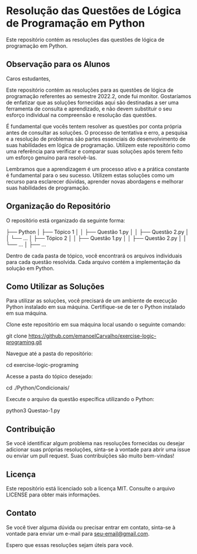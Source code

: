# Resolução das Questões de Lógica de Programação em Python

Este repositório contém as resoluções das questões de lógica de programação em Python.

## Observação para os Alunos

Caros estudantes,

Este repositório contém as resoluções para as questões de lógica de programação referentes ao semestre 2022.2, onde fui monitor. Gostaríamos de enfatizar que as soluções fornecidas aqui são destinadas a ser uma ferramenta de consulta e aprendizado, e não devem substituir o seu esforço individual na compreensão e resolução das questões.

É fundamental que vocês tentem resolver as questões por conta própria antes de consultar as soluções. O processo de tentativa e erro, a pesquisa e a resolução de problemas são partes essenciais do desenvolvimento de suas habilidades em lógica de programação. Utilizem este repositório como uma referência para verificar e comparar suas soluções após terem feito um esforço genuíno para resolvê-las.

Lembramos que a aprendizagem é um processo ativo e a prática constante é fundamental para o seu sucesso. Utilizem estas soluções como um recurso para esclarecer dúvidas, aprender novas abordagens e melhorar suas habilidades de programação.

## Organização do Repositório

O repositório está organizado da seguinte forma:

├── Python
│ ├── Tópico 1
│ │ ├── Questão 1.py
│ │ ├── Questão 2.py
│ │ └── ...
│ ├── Tópico 2
│ │ ├── Questão 1.py
│ │ ├── Questão 2.py
│ │ └── ...
│ ├── ...


Dentro de cada pasta de tópico, você encontrará os arquivos individuais para cada questão resolvida. Cada arquivo contém a implementação da solução em Python.

## Como Utilizar as Soluções

Para utilizar as soluções, você precisará de um ambiente de execução Python instalado em sua máquina. Certifique-se de ter o Python instalado em sua máquina.

Clone este repositório em sua máquina local usando o seguinte comando:

git clone https://github.com/emanoelCarvalho/exercise-logic-programing.git


Navegue até a pasta do repositório:

cd exercise-logic-programing


Acesse a pasta do tópico desejado:

cd ./Python/Condicionais/


Execute o arquivo da questão específica utilizando o Python:

python3 Questao-1.py


## Contribuição

Se você identificar algum problema nas resoluções fornecidas ou desejar adicionar suas próprias resoluções, sinta-se à vontade para abrir uma issue ou enviar um pull request. Suas contribuições são muito bem-vindas!

## Licença

Este repositório está licenciado sob a licença MIT. Consulte o arquivo LICENSE para obter mais informações.

## Contato

Se você tiver alguma dúvida ou precisar entrar em contato, sinta-se à vontade para enviar um e-mail para [seu-email@gmail.com](mailto:hemanoel718@gmail.com).

Espero que essas resoluções sejam úteis para você.
